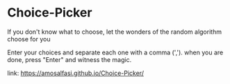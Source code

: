 # Choice-Picker

If you don't know what to choose,
let the wonders of the random algorithm choose for you

Enter your choices and separate each one with a comma (',').
when you are done, press "Enter" and witness the magic.

link: https://amosalfasi.github.io/Choice-Picker/
